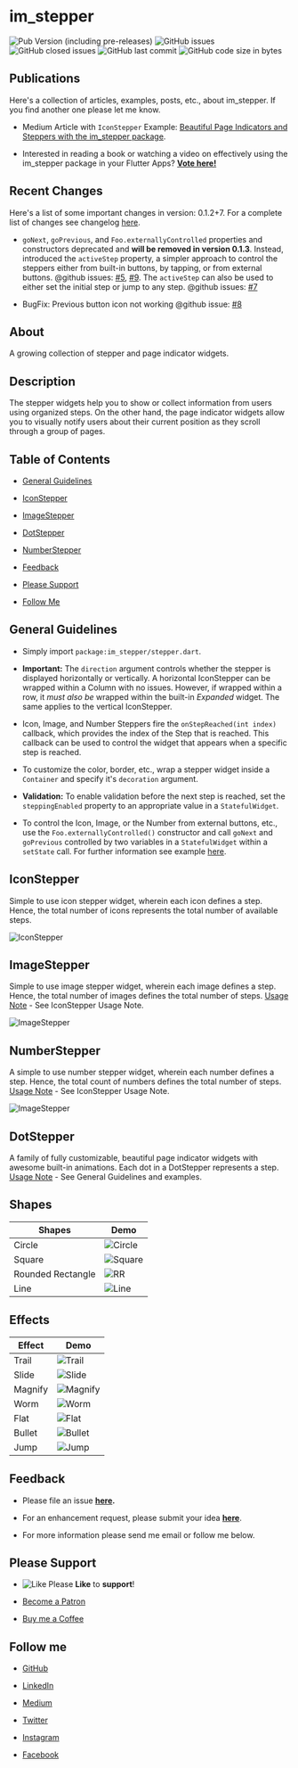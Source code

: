 # im_stepper

![Pub Version (including pre-releases)](https://img.shields.io/pub/v/im_stepper?include_prereleases)
![GitHub issues](https://img.shields.io/github/issues-raw/imujtaba8488/package_im_stepper)
![GitHub closed issues](https://img.shields.io/github/issues-closed/imujtaba8488/package_im_stepper)
![GitHub last commit](https://img.shields.io/github/last-commit/imujtaba8488/package_im_stepper)
![GitHub code size in bytes](https://img.shields.io/github/languages/code-size/imujtaba8488/package_im_stepper)

## Publications

Here's a collection of articles, examples, posts, etc., about im_stepper. If you find another one please let me know.

* Medium Article with `IconStepper` Example: [Beautiful Page Indicators and Steppers with the im_stepper package](https://imujtaba8488.medium.com/beautiful-page-indicators-and-steppers-with-the-im-stepper-package-8c091cf5364e).

* Interested in reading a book or watching a video on effectively using the im_stepper package in your Flutter Apps? __[Vote here!](https://forms.gle/rQqpARMTAcCCNE9V8)__

## Recent Changes

Here's a list of some important changes in version: 0.1.2+7. For a complete list of changes see changelog [here](https://pub.dev/packages/im_stepper/changelog).

* `goNext`, `goPrevious`, and `Foo.externallyControlled` properties and constructors deprecated and __will be removed in version 0.1.3__. Instead, introduced the `activeStep` property, a simpler approach to control the steppers either from built-in buttons, by tapping, or from external buttons. @github issues: [#5](https://github.com/imujtaba8488/package_im_stepper/issues/5), [#9](https://github.com/imujtaba8488/package_im_stepper/issues/9). The `activeStep` can also be used to either set the initial step or jump to any step. @github issues: [#7](https://github.com/imujtaba8488/package_im_stepper/issues/7)

* BugFix: Previous button icon not working @github issue: [#8](https://github.com/imujtaba8488/package_im_stepper/issues/8)

## About

A growing collection of stepper and page indicator widgets.

## Description

The stepper widgets help you to show or collect information from users using organized steps. On the other hand, the page indicator widgets allow you to visually notify users about their current position as they scroll through a group of pages.

## Table of Contents

* [General Guidelines](#general-guidelines)

* [IconStepper](#iconstepper)

* [ImageStepper](#imagestepper)

* [DotStepper](#dotstepper)

* [NumberStepper](#numberstepper)

* [Feedback](#feedback)

* [Please Support](#please-support)

* [Follow Me](#follow-me)

## General Guidelines

* Simply import `package:im_stepper/stepper.dart`.

* __Important:__ The `direction` argument controls whether the stepper is displayed horizontally or vertically. A horizontal IconStepper can be wrapped within a Column with no issues. However, if wrapped within a row, it _must also be_ wrapped within the built-in _Expanded_ widget. The same applies to the vertical IconStepper.

* Icon, Image, and Number Steppers fire the `onStepReached(int index)` callback, which provides the index of the Step that is reached. This callback can be used to control the widget that appears when a specific step is reached.

* To customize the color, border, etc., wrap a stepper widget inside a `Container` and specify it's `decoration` argument.

* __Validation:__ To enable validation before the next step is reached, set the `steppingEnabled` property to an appropriate value in a `StatefulWidget`.

* To control the Icon, Image, or the Number from external buttons, etc., use the `Foo.externallyControlled()` constructor and call `goNext` and `goPrevious` controlled by two variables in a `StatefulWidget` within a `setState` call. For further information see example [here](https://pub.dev/packages/im_stepper/example).

## IconStepper

Simple to use icon stepper widget, wherein each icon defines a step. Hence, the total number of icons represents the total number of available steps.

![IconStepper](https://github.com/imujtaba8488/showcase/blob/master/icon_stepper_05.gif)

## ImageStepper

Simple to use image stepper widget, wherein each image defines a step. Hence, the total number of images defines the total number of steps. [Usage Note](#iconstepper---usage-note) - See IconStepper Usage Note.

![ImageStepper](https://github.com/imujtaba8488/showcase/blob/master/im_stepper/image_stepper_02.gif)

## NumberStepper

A simple to use number stepper widget, wherein each number defines a step. Hence, the total count of numbers defines the total number of steps. [Usage Note](#iconstepper---usage-note) - See IconStepper Usage Note.

![ImageStepper](https://github.com/imujtaba8488/showcase/blob/master/im_stepper/number_stepper_01.gif)

## DotStepper

A family of fully customizable, beautiful page indicator widgets with awesome built-in animations. Each dot in a DotStepper represents a step. [Usage Note](#general-guidelines) - See General Guidelines and examples.

## Shapes

 **Shapes**        | **Demo**
-------------------|------------
 Circle            |![Circle](https://github.com/imujtaba8488/showcase/blob/master/dot_stepper_circle.png)
 Square            |![Square](https://github.com/imujtaba8488/showcase/blob/master/dot_stepper_square.png)
 Rounded Rectangle |![RR](https://github.com/imujtaba8488/showcase/blob/master/dot_stepper_rounded_rectangle.png)
 Line              |![Line](https://github.com/imujtaba8488/showcase/blob/master/dot_stepper_line.png)

## Effects

 **Effect** | **Demo**
------------|----------------
 Trail      |![Trail](https://github.com/imujtaba8488/showcase/blob/master/dot_stepper_trail.gif)
 Slide      |![Slide](https://github.com/imujtaba8488/showcase/blob/master/dot_stepper_slide.gif)
 Magnify    |![Magnify](https://github.com/imujtaba8488/showcase/blob/master/dot_stepper_magnify.gif)
 Worm       |![Worm](https://github.com/imujtaba8488/showcase/blob/master/dot_stepper_worm.gif)
 Flat       |![Flat](https://github.com/imujtaba8488/showcase/blob/master/dot_stepper_flat.gif)
 Bullet     |![Bullet](https://github.com/imujtaba8488/showcase/blob/master/dot_stepper_bullet.gif)
 Jump       |![Jump](https://github.com/imujtaba8488/showcase/blob/master/dot_stepper_jump.gif)

## Feedback

* Please file an issue __[here](https://github.com/imujtaba8488/package_im_stepper/issues).__

* For an enhancement request, please submit your idea __[here](https://forms.gle/e3PcHgeTgfx3sb1W9)__.

* For more information please send me email or follow me below.

## Please Support

* ![Like](https://github.com/imujtaba8488/showcase/blob/master/thumbs_up.png) Please __Like__ to __support__!

* [Become a Patron](https://www.patreon.com/imujtaba8488)

* [Buy me a Coffee](https://www.buymeacoffee.com/imujtaba8488)

## Follow me

* [](https://icons8.com/icon/114433/medium-monogram)[GitHub](https://github.com/imujtaba8488)

* [LinkedIn](https://www.linkedin.com/in/imujtaba8488/)

* [Medium](https://imujtaba8488.medium.com)

* [Twitter](https://twitter.com/imujtaba8488)

* [Instagram](https://www.instagram.com/imujtaba8488/)

* [Facebook](https://www.facebook.com/imujtaba8488/)
